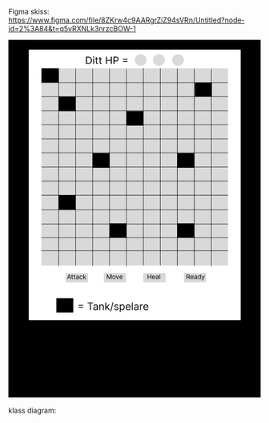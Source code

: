 Figma skiss: https://www.figma.com/file/8ZKrw4c9AARgrZiZ94sVRn/Untitled?node-id=2%3A84&t=q5vRXNLk3nrzcBOW-1

![Alt text](gui_design.png)

klass diagram:
